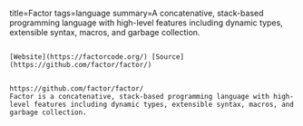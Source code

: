 title=Factor
tags=language
summary=A concatenative, stack-based programming language with high-level features including dynamic types, extensible syntax, macros, and garbage collection.
~~~~~~

[Website](https://factorcode.org/) [Source](https://github.com/factor/factor/)


https://github.com/factor/factor/
Factor is a concatenative, stack-based programming language with high-level features including dynamic types, extensible syntax, macros, and garbage collection.
